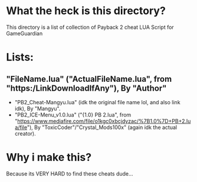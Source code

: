 # What the heck is this directory?
This directory is a list of collection of Payback 2 cheat LUA Script for GameGuardian

# Lists:
"FileName.lua" ("ActualFileName.lua", from "https:/LinkDownloadIfAny"), By "Author"
---
- "PB2_Cheat-Mangyu.lua" (idk the original file name lol, and also link idk), By "Mangyu".
- "PB2_ICE-Menu_v1.0.lua" ("{1.0} PB 2.lua", from "https://www.mediafire.com/file/o1kgc0xbcjdyzac/%7B1.0%7D+PB+2.lua/file"), By "ToxicCoder"/"Crystal_Mods100x" (again idk the actual creator).

# Why i make this?
Because its VERY HARD to find these cheats dude...
